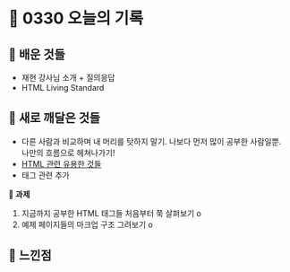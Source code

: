 # 🧸 0330 오늘의 기록
## 💙 배운 것들
* 재현 강사님 소개 + 질의응답
* HTML Living Standard

## 💚 새로 깨달은 것들
* 다른 사람과 비교하며 내 머리를 탓하지 말기. 나보다 먼저 많이 공부한 사람일뿐.   
나만의 흐름으로 헤쳐나가기!
* [HTML 관련 유용한 것들](https://github.com/iRRPL-AR/TIL/blob/main/HTML%2BCSS/HTML/HTML%20%EA%B4%80%EB%A0%A8%20%EC%9C%A0%EC%9A%A9%ED%95%9C%20%EA%B2%83%EB%93%A4.md "HTML 관련 유용한 것들 in TIL")
* [<a>태그 관련 추가](https://github.com/iRRPL-AR/TIL/blob/main/HTML%2BCSS/HTML/%3Ca%3E%20%ED%83%9C%EA%B7%B8%20%EA%B4%80%EB%A0%A8%20%EC%B6%94%EA%B0%80.md "<a>태그 관련 추가 in TIL")

**📍 과제**
1. 지금까지 공부한 HTML 태그들 처음부터 쭉 살펴보기 o   
2. 예제 페이지들의 마크업 구조 그려보기 o   


## 💜 느낀점

